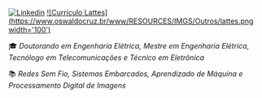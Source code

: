 <!---
- 👋 Hi, I’m @ferreirad08
- 👀 I’m interested in ...
- 🌱 I’m currently learning ...
- 💞️ I’m looking to collaborate on ...
- 📫 How to reach me ...


ferreirad08/ferreirad08 is a ✨ special ✨ repository because its `README.md` (this file) appears on your GitHub profile.
You can click the Preview link to take a look at your changes.
--->
[![Linkedin](https://img.shields.io/badge/LinkedIn-%230077B5.svg?&logo=linkedin&logoColor=white)](https://www.linkedin.com/in/david-f-3a918ba5)
[![Currículo Lattes](https://www.oswaldocruz.br/www/RESOURCES/IMGS/Outros/lattes.png width='100')](http://lattes.cnpq.br/3863655668683045)

:mortar_board: _Doutorando em Engenharia Elétrica, Mestre em Engenharia Elétrica, Tecnólogo em Telecomunicações e Técnico em Eletrônica_

:books: _Redes Sem Fio, Sistemas Embarcados, Aprendizado de Máquina e Processamento Digital de Imagens_
